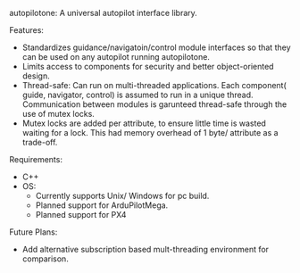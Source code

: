 autopilotone: A universal autopilot interface library.

Features:
* Standardizes guidance/navigatoin/control module interfaces so that they can be used on any autopilot running autopilotone.
* Limits access to components for security and better object-oriented design.
* Thread-safe: Can run on multi-threaded applications. Each component( guide, navigator, control) is assumed to run in a unique thread. Communication between modules is garunteed thread-safe through the use of mutex locks.
* Mutex locks are added per attribute, to ensure little time is wasted waiting for a lock. This had memory overhead of 1 byte/ attribute as a trade-off.

Requirements:
* C++
* OS:
    * Currently supports Unix/ Windows for pc build.
    * Planned support for ArduPilotMega. 
    * Planned support for PX4

Future Plans:
* Add alternative subscription based mult-threading environment for comparison. 
